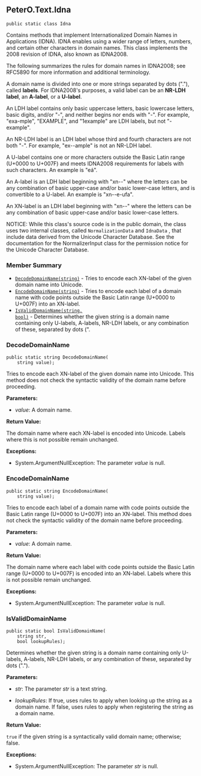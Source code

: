 ## PeterO.Text.Idna

    public static class Idna

Contains methods that implement Internationalized Domain Names in Applications (IDNA). IDNA enables using a wider range of letters, numbers, and certain other characters in domain names. This class implements the 2008 revision of IDNA, also known as IDNA2008.

The following summarizes the rules for domain names in IDNA2008; see RFC5890 for more information and additional terminology.

A domain name is divided into one or more strings separated by dots ("."), called <b>labels</b>. For IDNA2008's purposes, a valid label can be an <b>NR-LDH label</b>, an <b>A-label</b>, or a <b>U-label</b>.

An LDH label contains only basic uppercase letters, basic lowercase letters, basic digits, and/or "-", and neither begins nor ends with "-". For example, "exa-mple", "EXAMPLE", and "1example" are LDH labels, but not "-example".

An NR-LDH label is an LDH label whose third and fourth characters are not both "-". For example, "ex--ample" is not an NR-LDH label.

A U-label contains one or more characters outside the Basic Latin range (U+0000 to U+007F) and meets IDNA2008 requirements for labels with such characters. An example is "eá".

An A-label is an LDH label beginning with "xn--" where the letters can be any combination of basic upper-case and/or basic lower-case letters, and is convertible to a U-label. An example is "xn--e-ufa".

An XN-label is an LDH label beginning with "xn--" where the letters can be any combination of basic upper-case and/or basic lower-case letters.

NOTICE: While this class's source code is in the public domain, the class uses two internal classes, called  `NormalizationData`  and  `IdnaData` , that include data derived from the Unicode Character Database. See the documentation for the NormalizerInput class for the permission notice for the Unicode Character Database.

### Member Summary
* <code>[DecodeDomainName(string)](#DecodeDomainName_string)</code> - Tries to encode each XN-label of the given domain name into Unicode.
* <code>[EncodeDomainName(string)](#EncodeDomainName_string)</code> - Tries to encode each label of a domain name with code points outside the Basic Latin range (U+0000 to U+007F) into an XN-label.
* <code>[IsValidDomainName(string, bool)](#IsValidDomainName_string_bool)</code> - Determines whether the given string is a domain name containing only U-labels, A-labels, NR-LDH labels, or any combination of these, separated by dots (".

<a id="DecodeDomainName_string"></a>
### DecodeDomainName

    public static string DecodeDomainName(
        string value);

Tries to encode each XN-label of the given domain name into Unicode. This method does not check the syntactic validity of the domain name before proceeding.

<b>Parameters:</b>

 * <i>value</i>: A domain name.

<b>Return Value:</b>

The domain name where each XN-label is encoded into Unicode. Labels where this is not possible remain unchanged.

<b>Exceptions:</b>

 * System.ArgumentNullException:
The parameter  <i>value</i>
 is null.

<a id="EncodeDomainName_string"></a>
### EncodeDomainName

    public static string EncodeDomainName(
        string value);

Tries to encode each label of a domain name with code points outside the Basic Latin range (U+0000 to U+007F) into an XN-label. This method does not check the syntactic validity of the domain name before proceeding.

<b>Parameters:</b>

 * <i>value</i>: A domain name.

<b>Return Value:</b>

The domain name where each label with code points outside the Basic Latin range (U+0000 to U+007F) is encoded into an XN-label. Labels where this is not possible remain unchanged.

<b>Exceptions:</b>

 * System.ArgumentNullException:
The parameter  <i>value</i>
 is null.

<a id="IsValidDomainName_string_bool"></a>
### IsValidDomainName

    public static bool IsValidDomainName(
        string str,
        bool lookupRules);

Determines whether the given string is a domain name containing only U-labels, A-labels, NR-LDH labels, or any combination of these, separated by dots (".").

<b>Parameters:</b>

 * <i>str</i>: The parameter  <i>str</i>
 is a text string.

 * <i>lookupRules</i>: If true, uses rules to apply when looking up the string as a domain name. If false, uses rules to apply when registering the string as a domain name.

<b>Return Value:</b>

 `true`  if the given string is a syntactically valid domain name; otherwise; false.

<b>Exceptions:</b>

 * System.ArgumentNullException:
The parameter  <i>str</i>
 is null.
